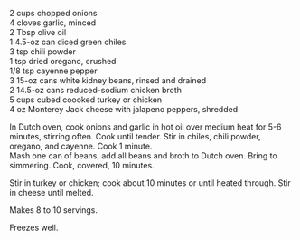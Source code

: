 ---
---
2 cups chopped onions  
4 cloves garlic, minced  
2 Tbsp olive oil  
1 4.5-oz can diced green chiles  
3 tsp chili powder  
1 tsp dried oregano, crushed  
1/8 tsp cayenne pepper  
3 15-oz cans white kidney beans, rinsed and drained  
2 14.5-oz cans reduced-sodium chicken broth  
5 cups cubed coooked turkey or chicken  
4 oz Monterey Jack cheese with jalapeno peppers, shredded

In Dutch oven, cook onions and garlic in hot oil over medium heat for 5-6 minutes, stirring often.  Cook until tender.
Stir in chiles, chili powder, oregano, and cayenne.  Cook 1 minute.  
Mash one can of beans, add all beans and broth to Dutch oven. Bring to simmering.
Cook, covered, 10 minutes.

Stir in turkey or chicken; cook about 10 minutes or until heated through.  Stir in cheese until melted.

Makes 8 to 10 servings.  

Freezes well.

